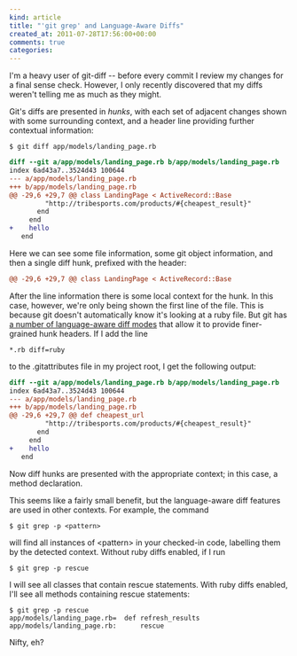 ```yaml
---
kind: article
title: "'git grep' and Language-Aware Diffs"
created_at: 2011-07-28T17:56:00+00:00
comments: true
categories: 
---
```


I'm a heavy user of git-diff -- before every commit I review my changes
for a final sense check. However, I only recently discovered that my
diffs weren't telling me as much as they might.

Git's diffs are presented in *hunks*, with each set of adjacent changes
shown with some surrounding context, and a header line providing further
contextual information:

~~~
$ git diff app/models/landing_page.rb
~~~
~~~ diff
diff --git a/app/models/landing_page.rb b/app/models/landing_page.rb
index 6ad43a7..3524d43 100644
--- a/app/models/landing_page.rb
+++ b/app/models/landing_page.rb
@@ -29,6 +29,7 @@ class LandingPage < ActiveRecord::Base
         "http://tribesports.com/products/#{cheapest_result}"
       end
     end
+    hello
   end
~~~

Here we can see some file information, some git object information, and
then a single diff hunk, prefixed with the header:

~~~ diff
@@ -29,6 +29,7 @@ class LandingPage < ActiveRecord::Base
~~~

After the line information there is some local context for the
hunk. In this case, however, we're only being shown the first line
of the file. This is because git doesn't automatically know it's
looking at a ruby file. But git has [a number of language-aware diff
modes](http://www.kernel.org/pub/software/scm/git/docs/gitattributes.html#_defining_a_custom_hunk_header)
that allow it to provide finer-grained hunk headers. If I add the line

    *.rb diff=ruby

to the .gitattributes file in my project root, I get the following output:

~~~ diff
diff --git a/app/models/landing_page.rb b/app/models/landing_page.rb
index 6ad43a7..3524d43 100644
--- a/app/models/landing_page.rb
+++ b/app/models/landing_page.rb
@@ -29,6 +29,7 @@ def cheapest_url
         "http://tribesports.com/products/#{cheapest_result}"
       end
     end
+    hello
   end
~~~

Now diff hunks are presented with the appropriate context; in this case,
a method declaration.

This seems like a fairly small benefit, but the language-aware diff
features are used in other contexts. For example, the command

    $ git grep -p <pattern>

will find all instances of \<pattern\> in your checked-in code,
labelling them by the detected context. Without ruby diffs enabled, if I
run

    $ git grep -p rescue

I will see all classes that contain rescue statements. With ruby diffs
enabled, I'll see all methods containing rescue statements:

    $ git grep -p rescue
    app/models/landing_page.rb=  def refresh_results
    app/models/landing_page.rb:      rescue

Nifty, eh?
